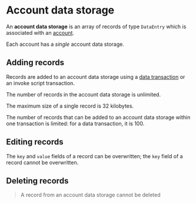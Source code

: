 # Account data storage

An **account data storage** is an array of records of type `DataEntry` which is associated with an [account](/blockchain/account.md).

Each account has a _single_ account data storage.

## Adding records

Records are added to an account data storage using a [data transaction](/blockchain/transaction-type/data-transaction.md) or an invoke script transaction.

The number of records in the account data storage is unlimited.

The maximum size of a single record is 32 kilobytes.

The number of records that can be added to an account data storage within one transaction is limited: for a data transaction, it is 100.

## Editing records

The `key` and `value` fields of a record can be overwritten; the `key` field of a record cannot be overwritten.

## Deleting records

> A record from an account data storage cannot be deleted
